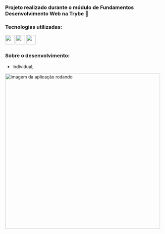 ### Projeto realizado durante o módulo de Fundamentos Desenvolvimento Web na Trybe 💚

### Tecnologias utilizadas:
<div>
  <img  width="30px" src="https://cdn.jsdelivr.net/gh/devicons/devicon/icons/html5/html5-plain-wordmark.svg">
  <img width="30px" src="https://cdn.jsdelivr.net/gh/devicons/devicon/icons/css3/css3-plain-wordmark.svg">
  <img width="30px" src="https://cdn.jsdelivr.net/gh/devicons/devicon/icons/react/react-original-wordmark.svg">
</div>

### Sobre o desenvolvimento:
- Individual;

<img width="500px" alt="imagem da aplicação rodando" src="/solar-system.gif">
